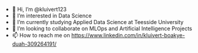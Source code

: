 - 👋 Hi, I’m @kluivert123
- 👀 I’m interested in Data Science
- 🌱 I’m currently studying Applied Data Science at Teesside University
- 💞️ I’m looking to collaborate on MLOps and Artificial Intelligence Projects
- 📫 How to reach me on https://www.linkedin.com/in/kluivert-boakye-duah-309264191/

<!---
kluivert123/kluivert123 is a ✨ special ✨ repository because its `README.md` (this file) appears on your GitHub profile.
You can click the Preview link to take a look at your changes.
--->
